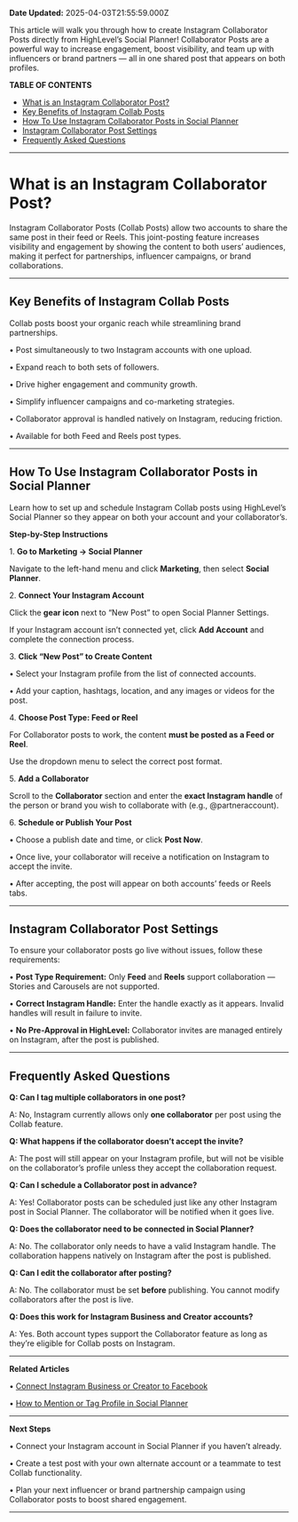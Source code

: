 **Date Updated:** 2025-04-03T21:55:59.000Z

This article will walk you through how to create Instagram Collaborator Posts directly from HighLevel’s Social Planner! Collaborator Posts are a powerful way to increase engagement, boost visibility, and team up with influencers or brand partners — all in one shared post that appears on both profiles.

  
**TABLE OF CONTENTS**

* [What is an Instagram Collaborator Post?](#What-is-an-Instagram-Collaborator-Post?)
* [Key Benefits of Instagram Collab Posts](#Key-Benefits-of-Instagram-Collab-Posts)
* [How To Use Instagram Collaborator Posts in Social Planner](#How-To-Use-Instagram-Collaborator-Posts-in-Social-Planner)
* [Instagram Collaborator Post Settings](#Instagram-Collaborator-Post-Settings)
* [Frequently Asked Questions](#Frequently-Asked-Questions)

---

# **What is an Instagram Collaborator Post?**

  
Instagram Collaborator Posts (Collab Posts) allow two accounts to share the same post in their feed or Reels. This joint-posting feature increases visibility and engagement by showing the content to both users’ audiences, making it perfect for partnerships, influencer campaigns, or brand collaborations.

  
---

## **Key Benefits of Instagram Collab Posts**

  
Collab posts boost your organic reach while streamlining brand partnerships.  
  
 • Post simultaneously to two Instagram accounts with one upload.

 • Expand reach to both sets of followers.

 • Drive higher engagement and community growth.

 • Simplify influencer campaigns and co-marketing strategies.

 • Collaborator approval is handled natively on Instagram, reducing friction.

 • Available for both Feed and Reels post types.

---

## **How To Use Instagram Collaborator Posts in Social Planner**
  
  
Learn how to set up and schedule Instagram Collab posts using HighLevel’s Social Planner so they appear on both your account and your collaborator’s.

  
**Step-by-Step Instructions**  
  
 1\. **Go to Marketing → Social Planner**

Navigate to the left-hand menu and click **Marketing**, then select **Social Planner**.

 2\. **Connect Your Instagram Account**

Click the **gear icon** next to “New Post” to open Social Planner Settings.

If your Instagram account isn’t connected yet, click **Add Account** and complete the connection process.

 3\. **Click “New Post” to Create Content**

 • Select your Instagram profile from the list of connected accounts.

 • Add your caption, hashtags, location, and any images or videos for the post.

 4\. **Choose Post Type: Feed or Reel**

For Collaborator posts to work, the content **must be posted as a Feed or Reel**.

Use the dropdown menu to select the correct post format.

 5\. **Add a Collaborator**

Scroll to the **Collaborator** section and enter the **exact Instagram handle** of the person or brand you wish to collaborate with (e.g., @partneraccount).

 6\. **Schedule or Publish Your Post**

 • Choose a publish date and time, or click **Post Now**.

 • Once live, your collaborator will receive a notification on Instagram to accept the invite.

 • After accepting, the post will appear on both accounts’ feeds or Reels tabs.

---

## **Instagram Collaborator Post Settings**

  
To ensure your collaborator posts go live without issues, follow these requirements:

 • **Post Type Requirement:** Only **Feed** and **Reels** support collaboration — Stories and Carousels are not supported.

 • **Correct Instagram Handle:** Enter the handle exactly as it appears. Invalid handles will result in failure to invite.

 • **No Pre-Approval in HighLevel:** Collaborator invites are managed entirely on Instagram, after the post is published.

---

## **Frequently Asked Questions**

  
**Q: Can I tag multiple collaborators in one post?**

A: No, Instagram currently allows only **one collaborator** per post using the Collab feature.

  
**Q: What happens if the collaborator doesn’t accept the invite?**

A: The post will still appear on your Instagram profile, but will not be visible on the collaborator’s profile unless they accept the collaboration request.

  
**Q: Can I schedule a Collaborator post in advance?**

A: Yes! Collaborator posts can be scheduled just like any other Instagram post in Social Planner. The collaborator will be notified when it goes live.

  
**Q: Does the collaborator need to be connected in Social Planner?**

A: No. The collaborator only needs to have a valid Instagram handle. The collaboration happens natively on Instagram after the post is published.

  
**Q: Can I edit the collaborator after posting?**

A: No. The collaborator must be set **before** publishing. You cannot modify collaborators after the post is live.

  
**Q: Does this work for Instagram Business and Creator accounts?**

A: Yes. Both account types support the Collaborator feature as long as they’re eligible for Collab posts on Instagram.

---

**Related Articles**  
  
 • [Connect Instagram Business or Creator to Facebook](https://help.gohighlevel.com/support/solutions/articles/48001213003-connect-instagram-business-or-creator-to-facebook-allows-posting-to-ig-)

 • [How to Mention or Tag Profile in Social Planner](https://help.gohighlevel.com/support/solutions/articles/155000002679--mention-or-tag-profile-in-social-planner)

---

**Next Steps**  
  
 • Connect your Instagram account in Social Planner if you haven’t already.

 • Create a test post with your own alternate account or a teammate to test Collab functionality.

 • Plan your next influencer or brand partnership campaign using Collaborator posts to boost shared engagement.

---

  